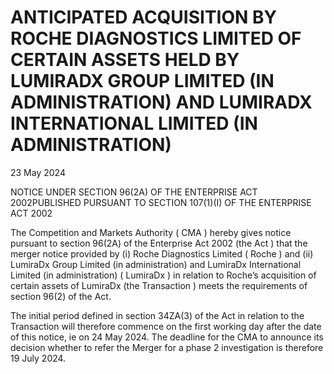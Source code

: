 # ANTICIPATED ACQUISITION BY ROCHE DIAGNOSTICS LIMITED OF CERTAIN ASSETS HELD BY LUMIRADX GROUP LIMITED (IN ADMINISTRATION) AND LUMIRADX INTERNATIONAL LIMITED (IN ADMINISTRATION)

23 May 2024

NOTICE UNDER SECTION 96(2A) OF THE ENTERPRISE ACT 2002PUBLISHED PURSUANT TO SECTION 107(1)(I) OF THE ENTERPRISE ACT 2002

The Competition and Markets Authority ( CMA ) hereby gives notice pursuant to section 96(2A) of the Enterprise Act 2002 (the Act ) that the merger notice provided by (i) Roche Diagnostics Limited ( Roche ) and (ii) LumiraDx Group Limited (in administration) and LumiraDx International Limited (in administration) ( LumiraDx ) in relation to Roche’s acquisition of certain assets of LumiraDx (the Transaction ) meets the requirements of section 96(2) of the Act.

The initial period defined in section 34ZA(3) of the Act in relation to the Transaction will therefore commence on the first working day after the date of this notice, ie on 24 May 2024. The deadline for the CMA to announce its decision whether to refer the Merger for a phase 2 investigation is therefore 19 July 2024.